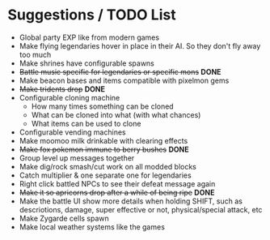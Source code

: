 # Suggestions / TODO List
- Global party EXP like from modern games
- Make flying legendaries hover in place in their AI. So they don't fly away too much
- Make shrines have configurable spawns
- ~~Battle music specific for legendaries or specific mons~~ **DONE**
- Make beacon bases and items compatible with pixelmon gems
- ~~Make tridents drop~~ **DONE**
- Configurable cloning machine
  - How many times something can be cloned
  - What can be cloned into what (with what chances)
  - What items can be used to clone
- Configurable vending machines
- Make moomoo milk drinkable with clearing effects
- ~~Make fox pokemon immune to berry bushes~~ **DONE**
- Group level up messages together
- Make dig/rock smash/cut work on all modded blocks
- Catch multiplier & one separate one for legendaries
- Right click battled NPCs to see their defeat message again
- ~~Make it so apricorns drop after a while of being ripe~~ **DONE**
- Make the battle UI show more details when holding SHIFT, such as descriotions, damage, super effective or not, physical/special attack, etc
- Make Zygarde cells spawn
- Make local weather systems like the games
